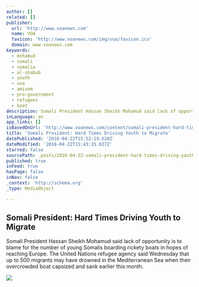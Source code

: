 ```yaml
---
author: []
related: []
publisher:
  url: 'http://www.voanews.com'
  name: VOA
  favicon: 'http://www.voanews.com/img/voa/favicon.ico'
  domain: www.voanews.com
keywords:
  - mohamud
  - somali
  - somalia
  - al-shabab
  - youth
  - voa
  - amisom
  - pro-government
  - refugees
  - boat
description: Somali President Hassan Sheikh Mohamud said lack of opportunity is to blame for the number of young Somalis boarding rickety boats in hopes of reaching Europe. The United Nations refugee agency said Wednesday that up to 500 migrants may have drowned in the Mediterranean Sea when their overcrowded boat capsized and sank earlier this month.
inLanguage: en
app_links: []
isBasedOnUrl: 'http://www.voanews.com/content/somali-president-hard-times-are-driving-youth-to-migrate/3296815.html'
title: 'Somali President: Hard Times Driving Youth to Migrate'
datePublished: '2016-04-22T15:52:19.628Z'
dateModified: '2016-04-22T15:43:15.027Z'
starred: false
sourcePath: _posts/2016-04-22-somali-president-hard-times-driving-youth-to-migrate.md
published: true
inFeed: true
hasPage: false
inNav: false
_context: 'http://schema.org'
_type: MediaObject

---
```

<article style=""><h1>Somali President: Hard Times Driving Youth to Migrate</h1><p>Somali President Hassan Sheikh Mohamud said lack of opportunity is to blame for the number of young Somalis boarding rickety boats in hopes of reaching Europe. The United Nations refugee agency said Wednesday that up to 500 migrants may have drowned in the Mediterranean Sea when their overcrowded boat capsized and sank earlier this month.</p><img src="http://gdb.voanews.com/39CBFA34-D0CA-44C1-B1FA-1D4894E85704_cx0_cy10_cw0_mw1024_mh1024_s.jpg" /></article>